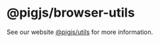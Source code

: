 # @pigjs/browser-utils

See our website [@pigjs/utils](http://utils.pigjs.com/) for more information.
